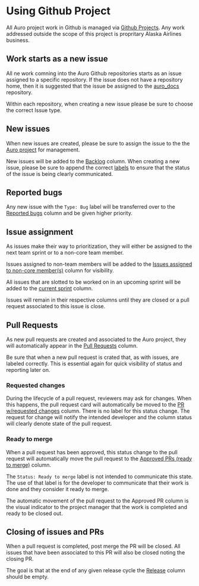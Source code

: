 # Using Github Project

All Auro project work in Github is managed via [Github Projects](https://github.com/orgs/AlaskaAirlines/projects/1). Any work addressed outside the scope of this project is propritary Alaska Airlines business.

## Work starts as a new issue

All ne work comning into the Auro Github repositories starts as an issue assigned to a specific repository. If the issue does not have a repository home, then it is suggested that the issue be assigned to the [auro_docs](https://github.com/AlaskaAirlines/auro_docs/issues) repository.

Within each repository, when creating a new issue please be sure to choose the correct Issue type.

## New issues

When new issues are created, please be sure to assign the issue to the the [Auro project](https://github.com/orgs/AlaskaAirlines/projects/1) for management.

New issues will be added to the [Backlog](https://github.com/orgs/AlaskaAirlines/projects/1#column-7174329) column. When creating a new issue, please be sure to append the correct [labels](https://github.com/AlaskaAirlines/auro_docs/blob/master/src/LABELS.md) to ensure that the status of the issue is being clearly communicated.

## Reported bugs

Any new issue with the `Type: Bug` label will be transferred over to the [Reported bugs](https://github.com/orgs/AlaskaAirlines/projects/1#column-7985331) column and be given higher priority. 

## Issue assignment 

As issues make their way to prioritization, they will either be assigned to the next team sprint or to a non-core team member. 

Issues assigned to non-team members will be added to the [Issues assigned to non-core member(s)](https://github.com/orgs/AlaskaAirlines/projects/1#column-8075570) column for visibility. 

All issues that are slotted to be worked on in an upcoming sprint will be added to the [current sprint](https://github.com/orgs/AlaskaAirlines/projects/1#column-8320945) column. 

Issues will remain in their respective columns until they are closed or a pull request associated to this issue is close. 

## Pull Requests

As new pull requests are created and associated to the Auro project, they will automatically appear in the [Pull Requests](https://github.com/orgs/AlaskaAirlines/projects/1#column-8320727) column. 

Be sure that when a new pull request is crated that, as with issues, are labeled correctly. This is essential again for quick visibility of status and reporting later on.

### Requested changes

During the lifecycle of a pull request, reviewers may ask for changes. When this happens, the pull request card will automatically be moved to the [PR w/requested changes](https://github.com/orgs/AlaskaAirlines/projects/1#column-8320773) column. There is no label for this status change. The request for change will notify the intended developer and the column status will clearly denote state of the pull request. 

### Ready to merge

When a pull request has been approved, this status change to the pull request will automatically move the pull request to the [Approved PRs (ready to merge)](https://github.com/orgs/AlaskaAirlines/projects/1#column-7174330) column. 

The `Status: Ready to merge` label is not intended to communicate this state. The use of that label is for the developer to communicate that their work is done and they consider it ready to merge. 

The automatic movement of the pull request to the Approved PR column is the visual indicator to the project manager that the work is completed and ready to be closed out. 

## Closing of issues and PRs

When a pull request is completed, post merge the PR will be closed. All issues that have been associated to this PR will also be closed noting the closing PR. 

The goal is that at the end of any given release cycle the [Release](https://github.com/orgs/AlaskaAirlines/projects/1#column-8320945) column should be empty. 


